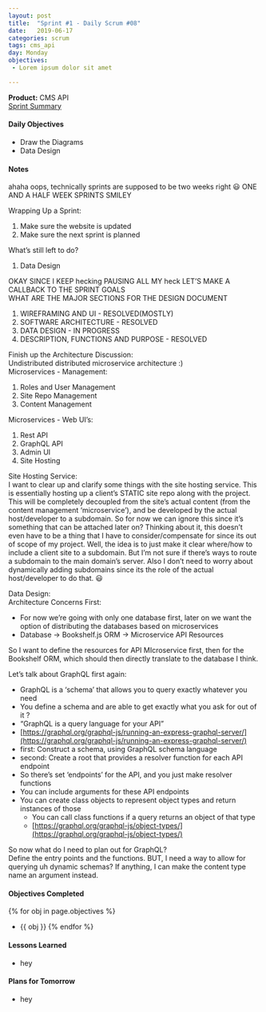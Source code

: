 ```yaml
---
layout: post
title:  "Sprint #1 - Daily Scrum #08"
date:   2019-06-17
categories: scrum
tags: cms_api
day: Monday
objectives:
 - Lorem ipsum dolor sit amet

---
```


<b>Product:</b> CMS API  
[Sprint Summary](/blog/projects/cms-sprint-1)

#### Daily Objectives
* Draw the Diagrams
* Data Design

#### Notes
ahaha oops, technically sprints are supposed to be two weeks right :smiley:
ONE AND A HALF WEEK SPRINTS SMILEY

Wrapping Up a Sprint:

1. Make sure the website is updated
2. Make sure the next sprint is planned

What’s still left to do?

1. Data Design

OKAY SINCE I KEEP hecking PAUSING ALL MY heck LET’S MAKE A CALLBACK TO THE SPRINT GOALS  
WHAT ARE THE MAJOR SECTIONS FOR THE DESIGN DOCUMENT

1. WIREFRAMING AND UI - RESOLVED(MOSTLY)
2. SOFTWARE ARCHITECTURE - RESOLVED
3. DATA DESIGN - IN PROGRESS
4. DESCRIPTION, FUNCTIONS AND PURPOSE - RESOLVED

Finish up the Architecture Discussion:  
Undistributed distributed microservice architecture :)  
Microservices - Management:

1. Roles and User Management
2. Site Repo Management
3. Content Management

Microservices - Web UI’s:

1. Rest API
2. GraphQL API
3. Admin UI
4. Site Hosting

Site Hosting Service:  
	I want to clear up and clarify some things with the site hosting service.  This is essentially hosting up a client’s STATIC site repo along with the project.  This will be completely decoupled from the site’s actual content (from the content management ‘microservice’), and be developed by the actual host/developer to a subdomain.  So for now we can ignore this since it’s something that can be attached later on?  Thinking about it, this doesn’t even have to be a thing that I have to consider/compensate for since its out of scope of my project. Well, the idea is to just make it clear where/how to include a client site to a subdomain.  But I’m not sure if there’s ways to route a subdomain to the main domain’s server.  Also I don’t need to worry about dynamically adding subdomains since its the role of the actual host/developer to do that. :smiley:

Data Design:  
Architecture Concerns First:

* For now we’re going with only one database first, later on we want the option of distributing the databases based on microservices
* Database → Bookshelf.js ORM → Microservice API Resources

So I want to define the resources for API MIcroservice first, then for the Bookshelf ORM, which should then directly translate to the database I think.

Let’s talk about GraphQL first again:

* GraphQL is a ‘schema’ that allows you to query exactly whatever you need
* You define a schema and are able to get exactly what you ask for out of it ?
* “GraphQL is a query language for your API”
* [https://graphql.org/graphql-js/running-an-express-graphql-server/](https://graphql.org/graphql-js/running-an-express-graphql-server/)
* first: Construct a schema, using GraphQL schema language
* second: Create a root that provides a resolver function for each API endpoint
* So there’s set ‘endpoints’ for the API, and you just make resolver functions
* You can include arguments for these API endpoints
* You can create class objects to represent object types and return instances of those
	* You can call class functions if a query returns an object of that type
	* [https://graphql.org/graphql-js/object-types/](https://graphql.org/graphql-js/object-types/)

So now what do I need to plan out for GraphQL?  
Define the entry points and the functions.  BUT, I need a way to allow for querying uh dynamic schemas?  If anything, I can make the content type name an argument instead.


#### Objectives Completed

{% for obj in page.objectives %}
* {{ obj }}
{% endfor %}

#### Lessons Learned

* hey

#### Plans for Tomorrow

* hey